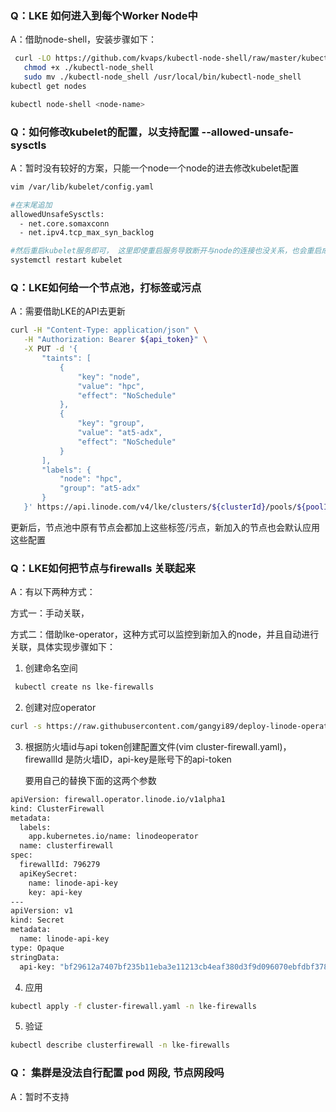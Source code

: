 ### Q：LKE 如何进入到每个Worker Node中

A：借助node-shell，安装步骤如下：

```bash
 curl -LO https://github.com/kvaps/kubectl-node-shell/raw/master/kubectl-node_shell
   chmod +x ./kubectl-node_shell
   sudo mv ./kubectl-node_shell /usr/local/bin/kubectl-node_shell
kubectl get nodes 

kubectl node-shell <node-name>
```



### Q：如何修改kubelet的配置，以支持配置 --allowed-unsafe-sysctls

A：暂时没有较好的方案，只能一个node一个node的进去修改kubelet配置

```bash
vim /var/lib/kubelet/config.yaml 

#在末尾追加
allowedUnsafeSysctls:
  - net.core.somaxconn
  - net.ipv4.tcp_max_syn_backlog

#然后重启kubelet服务即可， 这里即使重启服务导致断开与node的连接也没关系，也会重启成功
systemctl restart kubelet
```



### Q：LKE如何给一个节点池，打标签或污点

A：需要借助LKE的API去更新

```bash
curl -H "Content-Type: application/json" \
   -H "Authorization: Bearer ${api_token}" \
   -X PUT -d '{
       "taints": [
           {
               "key": "node",
               "value": "hpc",
               "effect": "NoSchedule"
           },
           {
               "key": "group",
               "value": "at5-adx",
               "effect": "NoSchedule"
           }
       ],
       "labels": {
           "node": "hpc",
           "group": "at5-adx"
       }
   }' https://api.linode.com/v4/lke/clusters/${clusterId}/pools/${poolId}
```

更新后，节点池中原有节点会都加上这些标签/污点，新加入的节点也会默认应用这些配置



### Q：LKE如何把节点与firewalls 关联起来

A：有以下两种方式：

方式一：手动关联，

方式二：借助lke-operator，这种方式可以监控到新加入的node，并且自动进行关联，具体实现步骤如下：

1. 创建命名空间

```bash
 kubectl create ns lke-firewalls
```

2. 创建对应operator

```bash
curl -s https://raw.githubusercontent.com/gangyi89/deploy-linode-operator/main/deploy-linode-fw-operator.sh | bash -s -- lke-firewalls
```

3. 根据防火墙id与api token创建配置文件(vim cluster-firewall.yaml)，firewallId 是防火墙ID，api-key是账号下的api-token

   要用自己的替换下面的这两个参数

```bash
apiVersion: firewall.operator.linode.io/v1alpha1
kind: ClusterFirewall
metadata:
  labels:
    app.kubernetes.io/name: linodeoperator
  name: clusterfirewall
spec:
  firewallId: 796279
  apiKeySecret:
    name: linode-api-key
    key: api-key
---
apiVersion: v1
kind: Secret
metadata:
  name: linode-api-key
type: Opaque
stringData:
  api-key: "bf29612a7407bf235b11eba3e11213cb4eaf380d3f9d096070ebfdbf37851dde"
```

4. 应用

```bash 
kubectl apply -f cluster-firewall.yaml -n lke-firewalls
```

5. 验证

```bash
kubectl describe clusterfirewall -n lke-firewalls
```



### Q： 集群是没法自行配置 pod 网段, 节点网段吗

A：暂时不支持

